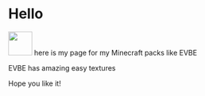 # Hello
<img src="https://s3.bmp.ovh/imgs/2021/09/c9b9a2022ccac802.webp" width="48">
here is my page for my Minecraft packs like EVBE

EVBE has amazing easy textures

Hope you like it!
